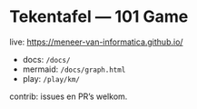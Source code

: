 # Tekentafel — 101 Game

live: https://meneer-van-informatica.github.io/

- docs: `/docs/`  
- mermaid: `/docs/graph.html`  
- play: `/play/km/`  

contrib: issues en PR’s welkom.
